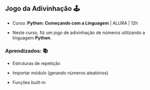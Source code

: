 ## Jogo da Adivinhação 🕹

* Curso: **Python: Começando com a Linguagem** | ALURA | 12h

* Neste curso, fiz um jogo de adivinhação de números utilizando a linguagem **Python**. 

### Aprendizados: 📚

* Estruturas de repetição

* Importar módulo (gerando números aleatórios)

* Funções built-in
